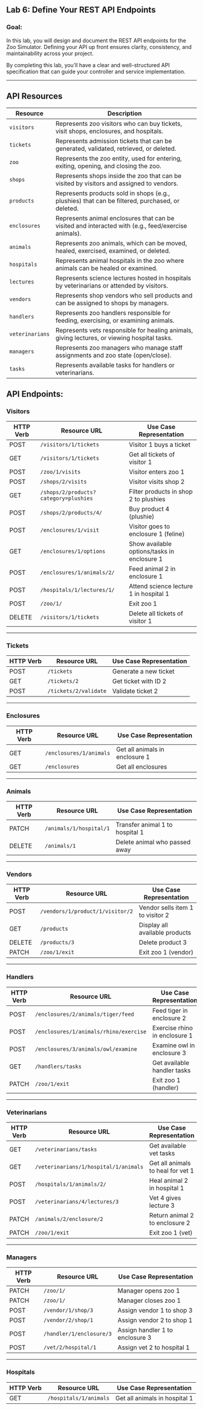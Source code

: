 ## Lab 6: Define Your REST API Endpoints
### Goal: 
In this lab, you will design and document the REST API endpoints for the Zoo Simulator. Defining your API up front ensures clarity, consistency, and maintainability across your project.

By completing this lab, you’ll have a clear and well-structured API specification that can guide your controller and service implementation.

***
## API Resources

| Resource       | Description |
|----------------|-------------|
| `visitors`     | Represents zoo visitors who can buy tickets, visit shops, enclosures, and hospitals. |
| `tickets`      | Represents admission tickets that can be generated, validated, retrieved, or deleted. |
| `zoo`          | Represents the zoo entity, used for entering, exiting, opening, and closing the zoo. |
| `shops`        | Represents shops inside the zoo that can be visited by visitors and assigned to vendors. |
| `products`     | Represents products sold in shops (e.g., plushies) that can be filtered, purchased, or deleted. |
| `enclosures`   | Represents animal enclosures that can be visited and interacted with (e.g., feed/exercise animals). |
| `animals`      | Represents zoo animals, which can be moved, healed, exercised, examined, or deleted. |
| `hospitals`    | Represents animal hospitals in the zoo where animals can be healed or examined. |
| `lectures`     | Represents science lectures hosted in hospitals by veterinarians or attended by visitors. |
| `vendors`      | Represents shop vendors who sell products and can be assigned to shops by managers. |
| `handlers`     | Represents zoo handlers responsible for feeding, exercising, or examining animals. |
| `veterinarians`| Represents vets responsible for healing animals, giving lectures, or viewing hospital tasks. |
| `managers`     | Represents zoo managers who manage staff assignments and zoo state (open/close). |
| `tasks`        | Represents available tasks for handlers or veterinarians. |


## API Endpoints:
### Visitors
| HTTP Verb | Resource URL | Use Case Representation |
|-----------|--------------|--------------------------|
| POST | `/visitors/1/tickets` | Visitor 1 buys a ticket |
| GET  | `/visitors/1/tickets` | Get all tickets of visitor 1 |
| POST | `/zoo/1/visits` | Visitor enters zoo 1 |
| POST | `/shops/2/visits` | Visitor visits shop 2 |
| GET  | `/shops/2/products?category=plushies` | Filter products in shop 2 to plushies |
| POST | `/shops/2/products/4/` | Buy product 4 (plushie) |
| POST | `/enclosures/1/visit` | Visitor goes to enclosure 1 (feline) |
| GET  | `/enclosures/1/options` | Show available options/tasks in enclosure 1 |
| POST | `/enclosures/1/animals/2/` | Feed animal 2 in enclosure 1 |
| POST | `/hospitals/1/lectures/1/` | Attend science lecture 1 in hospital 1 |
| POST | `/zoo/1/` | Exit zoo 1 |
| DELETE | `/visitors/1/tickets` | Delete all tickets of visitor 1 |

---

### Tickets
| HTTP Verb | Resource URL | Use Case Representation |
|-----------|--------------|--------------------------|
| POST | `/tickets` | Generate a new ticket |
| GET  | `/tickets/2` | Get ticket with ID 2 |
| POST | `/tickets/2/validate` | Validate ticket 2 |

---

### Enclosures
| HTTP Verb | Resource URL | Use Case Representation |
|-----------|--------------|--------------------------|
| GET  | `/enclosures/1/animals` | Get all animals in enclosure 1 |
| GET  | `/enclosures` | Get all enclosures |

---

### Animals
| HTTP Verb | Resource URL | Use Case Representation |
|-----------|--------------|--------------------------|
| PATCH | `/animals/1/hospital/1` | Transfer animal 1 to hospital 1 |
| DELETE | `/animals/1` | Delete animal who passed away |

---

### Vendors
| HTTP Verb | Resource URL | Use Case Representation |
|-----------|--------------|--------------------------|
| POST | `/vendors/1/product/1/visitor/2` | Vendor sells item 1 to visitor 2 |
| GET  | `/products` | Display all available products |
| DELETE | `/products/3` | Delete product 3 |
| PATCH | `/zoo/1/exit` | Exit zoo 1 (vendor) |

---

### Handlers
| HTTP Verb | Resource URL | Use Case Representation |
|-----------|--------------|--------------------------|
| POST | `/enclosures/2/animals/tiger/feed` | Feed tiger in enclosure 2 |
| POST | `/enclosures/1/animals/rhino/exercise` | Exercise rhino in enclosure 1 |
| POST | `/enclosures/3/animals/owl/examine` | Examine owl in enclosure 3 |
| GET  | `/handlers/tasks` | Get available handler tasks |
| PATCH | `/zoo/1/exit` | Exit zoo 1 (handler) |

---

### Veterinarians
| HTTP Verb | Resource URL | Use Case Representation |
|-----------|--------------|--------------------------|
| GET  | `/veterinarians/tasks` | Get available vet tasks |
| GET  | `/veterinarians/1/hospital/1/animals` | Get all animals to heal for vet 1 |
| POST | `/hospitals/1/animals/2/` | Heal animal 2 in hospital 1 |
| POST | `/veterinarians/4/lectures/3` | Vet 4 gives lecture 3 |
| PATCH | `/animals/2/enclosure/2` | Return animal 2 to enclosure 2 |
| PATCH | `/zoo/1/exit` | Exit zoo 1 (vet) |

---

### Managers
| HTTP Verb | Resource URL | Use Case Representation |
|-----------|--------------|--------------------------|
| PATCH | `/zoo/1/` | Manager opens zoo 1 |
| PATCH | `/zoo/1/` | Manager closes zoo 1 |
| POST | `/vendor/1/shop/3` | Assign vendor 1 to shop 3 |
| POST | `/vendor/2/shop/1` | Assign vendor 2 to shop 1 |
| POST | `/handler/1/enclosure/3` | Assign handler 1 to enclosure 3 |
| POST | `/vet/2/hospital/1` | Assign vet 2 to hospital 1 |

---

### Hospitals
| HTTP Verb | Resource URL | Use Case Representation |
|-----------|--------------|--------------------------|
| GET  | `/hospitals/1/animals` | Get all animals in hospital 1 |
